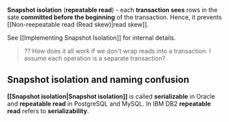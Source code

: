 **Snapshot isolation** (**repeatable read**) - each **transaction sees** rows in the sate **committed before the beginning** of the transaction. Hence, it prevents [[Non-reepeatable read (Read skew)|read skew]].

See [[Implementing Snapshot Isolation]] for internal details.

> ?? How does it all work if we don't wrap reads into a transaction. I assume each operation is a separate transaction?

## Snapshot isolation and naming confusion

**[[Snapshot isolation|Snapshot isolation]]** is called **serializable** in Oracle and **repeatable read** in PostgreSQL and MySQL. In IBM DB2 **repeatable read** refers to **serializability**.
